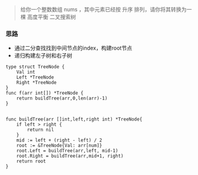 > 给你一个整数数组 nums ，其中元素已经按 升序 排列，请你将其转换为一棵 高度平衡 二叉搜索树



### 思路

- 通过二分查找找到中间节点的index，构建root节点
- 递归构建左子树和右子树



```golang
type struct TreeNode {
    Val int
    Left *TreeNode
    Right *TreeNode
}
func f(arr int[]) *TreeNode {
    return buildTree(arr,0,len(arr)-1)
}


func buildTree(arr []int,left,right int) *TreeNode{
    if left > right {
        return nil
    }
    mid := left + (right - left) / 2
    root := &TreeNode{Val: arr[num]}
    root.Left = buildTree(arr,left, mid-1)
    root.Right = buildTree(arr,mid+1, right)
    return root
}
```